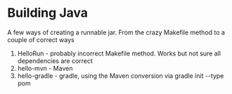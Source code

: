 # Building Java

A few ways of creating a runnable jar. From the crazy Makefile method to a couple of correct ways

1. HelloRun - probably incorrect Makefile method. Works but not sure all dependencies are correct
2. hello-mvn - Maven
3. hello-gradle - gradle, using the Maven conversion via gradle init --type pom

